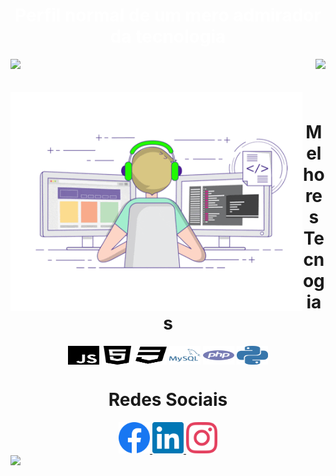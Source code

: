 ## <h1 align="center" style="color:white">Perfil normal de um mero admirador da tecnologia</h1>

<div>
  
  <img  height="150em" src="https://github-readme-stats.vercel.app/api?username=Kabaljr&show_icons=true&theme=transparent_all_commits=true&count_private=true"/>
  <img align="right" height="100em" src="https://github-readme-stats.vercel.app/api/top-langs/?username=Kabaljr&layout=compact&langs_count=16&theme=great-gatsby"/>
</div>
<br>

<div  align="center"> 
  <div style="display: inline_block"><br>
    <img align="left" height="350" alt="coding-time" src="https://github.com/Kabaljr/Kabaljr/blob/main/cody.gif">
    <h1 align="center">Melhores Tecnogias</h1>
    <img align="center" height="30" width="50" alt="js-icon"  src="javascript.svg">
    <img align="center" height="30" width="50" alt="html-icon" src="html-five.svg">
    <img align="center" height="30" width="50" alt="css-icon" src="css3.svg">
    <img align="center" height="30" width="50" alt="Mysql-icon" src="mysql.svg">
    <img align="center" height="30" width="50" alt="php-icon" src="php.svg">
    <img align="center" height="30" width="50" alt="python-icon" src="python.svg">
   </div>
 </div>

<h1 align="center">Redes Sociais</h1>
  <div align="center">
    <a href = "https://www.facebook.com/RobertoPauloJr" target="_blank">
      <img width="50" src="facebook.svg">
    </a>
    <a href = "https://www.linkedin.com/in/robertopaulojr/" target="_blank">
      <img width="50" src="linkedin.svg">
    </a>
    <a href = "https://www.instagram.com/roberto_paulojr/" target="_blank">
      <img width="50" src="instagram.svg" style="margin-right: 40">
    </a>
  </div>
<img align="center "src="https://github.com/LuigiGF/LuigiGF/blob/output/github-contribution-grid-snake.svg">
